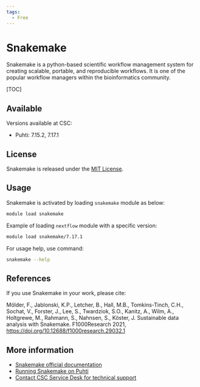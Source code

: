 ```yaml
---
tags:
  - Free
---
```


# Snakemake

Snakemake is a python-based scientific workflow management system for creating scalable,
portable, and reproducible workflows. It is one of the popular workflow managers within
the bioinformatics community.

[TOC]

## Available 

Versions available at CSC:

* Puhti: 7.15.2, 7.17.1

## License

Snakemake is released under the
[MIT License](https://snakemake.readthedocs.io/en/stable/project_info/license.html).

## Usage

Snakemake is activated by loading `snakemake` module as below:

```bash
module load snakemake
```

Example of loading `nextflow` module with a specific version:

```bash
module load snakemake/7.17.1
```

For usage help, use command:

```bash
snakemake --help
```

## References

If you use Snakemake in your work, please cite:

Mölder, F., Jablonski, K.P., Letcher, B., Hall, M.B., Tomkins-Tinch, C.H., Sochat, V.,
Forster, J., Lee, S., Twardziok, S.O., Kanitz, A., Wilm, A., Holtgrewe, M., Rahmann, S.,
Nahnsen, S., Köster, J. Sustainable data analysis with Snakemake. F1000Research 2021,
<https://doi.org/10.12688/f1000research.29032.1>

## More information

* [Snakemake official documentation](https://snakemake.readthedocs.io/en/stable/index.html)
* [Running Snakemake on Puhti](https://yetulaxman.github.io/containers-workflows/#5-snakemake-on-hpc)
* [Contact CSC Service Desk for technical support](../support/contact.md)
